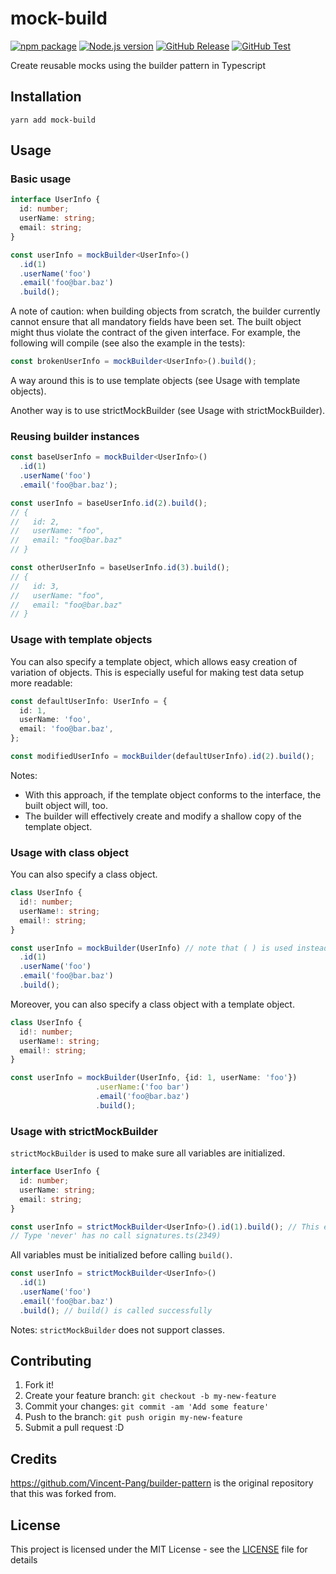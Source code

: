 # mock-build

[![npm package](https://img.shields.io/npm/v/mock-build)](https://www.npmjs.com/package/mock-build)
[![Node.js version](https://img.shields.io/badge/node-%3E%3D%2018.12-brightgreen)](https://nodejs.org/en/)
[![GitHub Release](https://github.com/seek-oss/mock-build/workflows/Release/badge.svg?branch=master)](https://github.com/seek-oss/mock-build/actions?query=workflow%3ARelease)
[![GitHub Test](https://github.com/seek-oss/mock-build/workflows/Test/badge.svg?branch=master)](https://github.com/seek-oss/mock-build/actions?query=workflow%3ATest)

Create reusable mocks using the builder pattern in Typescript

## Installation

```
yarn add mock-build
```

## Usage

### Basic usage

```typescript
interface UserInfo {
  id: number;
  userName: string;
  email: string;
}

const userInfo = mockBuilder<UserInfo>()
  .id(1)
  .userName('foo')
  .email('foo@bar.baz')
  .build();
```

A note of caution: when building objects from scratch, the builder currently cannot ensure that all
mandatory fields have been set. The built object might thus violate the contract of the given interface.
For example, the following will compile (see also the example in the tests):

```typescript
const brokenUserInfo = mockBuilder<UserInfo>().build();
```

A way around this is to use template objects (see Usage with template objects).

Another way is to use strictMockBuilder (see Usage with strictMockBuilder).

### Reusing builder instances

```typescript
const baseUserInfo = mockBuilder<UserInfo>()
  .id(1)
  .userName('foo')
  .email('foo@bar.baz');

const userInfo = baseUserInfo.id(2).build();
// {
//   id: 2,
//   userName: "foo",
//   email: "foo@bar.baz"
// }

const otherUserInfo = baseUserInfo.id(3).build();
// {
//   id: 3,
//   userName: "foo",
//   email: "foo@bar.baz"
// }
```

### Usage with template objects

You can also specify a template object, which allows easy creation of variation of objects.
This is especially useful for making test data setup more readable:

```typescript
const defaultUserInfo: UserInfo = {
  id: 1,
  userName: 'foo',
  email: 'foo@bar.baz',
};

const modifiedUserInfo = mockBuilder(defaultUserInfo).id(2).build();
```

Notes:

- With this approach, if the template object conforms to the interface, the
  built object will, too.
- The builder will effectively create and modify a shallow copy of the template object.

### Usage with class object

You can also specify a class object.

```typescript
class UserInfo {
  id!: number;
  userName!: string;
  email!: string;
}

const userInfo = mockBuilder(UserInfo) // note that ( ) is used instead of < > here
  .id(1)
  .userName('foo')
  .email('foo@bar.baz')
  .build();
```

Moreover, you can also specify a class object with a template object.

```typescript
class UserInfo {
  id!: number;
  userName!: string;
  email!: string;
}

const userInfo = mockBuilder(UserInfo, {id: 1, userName: 'foo'})
                   .userName:('foo bar')
                   .email('foo@bar.baz')
                   .build();

```

### Usage with strictMockBuilder

`strictMockBuilder` is used to make sure all variables are initialized.

```typescript
interface UserInfo {
  id: number;
  userName: string;
  email: string;
}

const userInfo = strictMockBuilder<UserInfo>().id(1).build(); // This expression is not callable.
// Type 'never' has no call signatures.ts(2349)
```

All variables must be initialized before calling `build()`.

```typescript
const userInfo = strictMockBuilder<UserInfo>()
  .id(1)
  .userName('foo')
  .email('foo@bar.baz')
  .build(); // build() is called successfully
```

Notes:
`strictMockBuilder` does not support classes.

## Contributing

1. Fork it!
2. Create your feature branch: `git checkout -b my-new-feature`
3. Commit your changes: `git commit -am 'Add some feature'`
4. Push to the branch: `git push origin my-new-feature`
5. Submit a pull request :D

## Credits

https://github.com/Vincent-Pang/builder-pattern is the original repository that this was forked from.

## License

This project is licensed under the MIT License - see the [LICENSE](LICENSE) file for details
